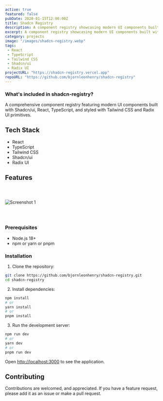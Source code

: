 ```yaml
---
active: true
featured: false
pubDate: 2020-01-15T12:00:00Z
title: Shadcn Registry
description: A component registry showcasing modern UI components built with Shadcn/ui and React.
excerpt: A component registry showcasing modern UI components built with Shadcn/ui and React.
category: projects
image: "/images/shadcn-registry.webp"
tags:
 - React
 - TypeScript
 - Tailwind CSS
 - Shadcn/ui
 - Radix UI
projectURL: "https://shadcn-registry.vercel.app"
repoURL: "https://github.com/bjornleonhenry/shadcn-registry"
---
```


### What's included in shadcn-registry?

A comprehensive component registry featuring modern UI components built with Shadcn/ui, React, TypeScript, and styled with Tailwind CSS and Radix UI primitives.

## Tech Stack

- React
- TypeScript
- Tailwind CSS
- Shadcn/ui
- Radix UI

## Features

### &nbsp;

![Screenshot 1](/images/shadcn-registry-1.webp)

### &nbsp;

### Prerequisites

- Node.js 18+
- npm or yarn or pnpm

### Installation

1. Clone the repository:
```bash
git clone https://github.com/bjornleonhenry/shadcn-registry.git
cd shadcn-registry
```

2. Install dependencies:
```bash
npm install
# or
yarn install
# or
pnpm install
```

3. Run the development server:
```bash
npm run dev
# or
yarn dev
# or
pnpm run dev
```

Open [http://localhost:3000](http://localhost:3000) to see the application.

## Contributing

Contributions are welcomed, and appreciated. If you have a feature request, please add it as an issue or make a pull request.
